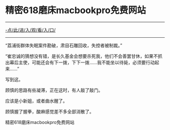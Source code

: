 # 精密618磨床macbookpro免费网站

<hr>
<a href="http://www.baidu.com/link?url=ok3_Ml5QdPpOWDUDT8PseJcBKYiYUthhvs1MDf_XWaxIqoOiiz3h9rK40scs4rg4&wd">-点/此/进/入/观/看/入/口/</a>
<hr>

“荔浦街群体失眠案件勘破，肃目石雕回收，失控者被制裁。”

“崔忠诚的猜想没有错，是长久基金会想要杀死我，他们不会善罢甘休，如果不抓出幕后主使，可能还会有下一拨，下下一拨……我不能坐以待毙，必须要行动起来……”

写到这。

顾慎的思路有些凝滞，正在这时，有人敲了敲门。

应该是小新姐，或者曲水醒了。

顾慎握了握拳，酸麻感觉差不多全部消散了。

精密618磨床macbookpro免费网站
